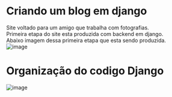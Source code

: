 # Criando um blog em django<br>
Site voltado para um amigo que trabalha com fotografias.<br>
Primeira etapa do site esta produzida com backend em django.<br>
Abaixo imagem dessa primeira etapa que esta sendo produzida.<br>
![image](https://user-images.githubusercontent.com/23459929/194338122-296b822e-e5e7-4af7-bb23-489ec7fc8872.png)
<br>
# Organização do codigo Django
![image](https://user-images.githubusercontent.com/23459929/194338647-7d10a1e0-31e2-48bc-aa7b-40d62c0feee2.png)
